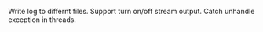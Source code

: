 Write log to differnt files.
Support turn on/off stream output.
Catch unhandle exception in threads.
